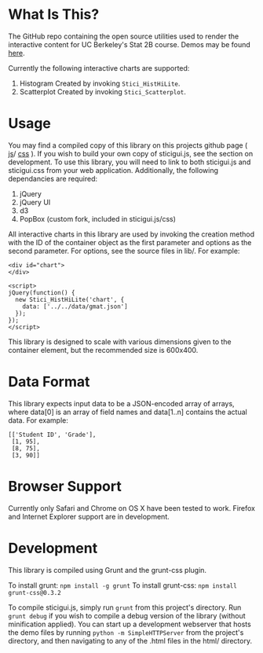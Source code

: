 What Is This?
=============
The GitHub repo containing the open source utilities used to render the
interactive content for UC Berkeley's Stat 2B course. Demos may be found
[here](http://jeady.github.com/stat-2b).

Currently the following interactive charts are supported:

1. Histogram
   Created by invoking `Stici_HistHiLite`.
2. Scatterplot
   Created by invoking `Stici_Scatterplot`.

Usage
=====
You may find a compiled copy of this library on this projects github page (
[js](https://raw.github.com/jeady/stat-2b/gh-pages/sticigui.js)/
[css](https://raw.github.com/jeady/stat-2b/gh-pages/sticigui.css) ). If you wish
to build your own copy of sticigui.js, see the section on development. To use
this library, you will need to link to both sticigui.js and sticigui.css from
your web application. Additionally, the following dependancies are required:

1. jQuery
2. jQuery UI
3. d3
4. PopBox (custom fork, included in sticigui.js/css)

All interactive charts in this library are used by invoking the creation method
with the ID of the container object as the first parameter and options as the
second parameter. For options, see the source files in lib/.
For example:

    <div id="chart">
    </div>

    <script>
    jQuery(function() {
      new Stici_HistHiLite('chart', {
        data: ['../../data/gmat.json']
      });
    });
    </script>

This library is designed to scale with various dimensions given to the
container element, but the recommended size is 600x400.

Data Format
===========
This library expects input data to be a JSON-encoded array of arrays, where
data[0] is an array of field names and data[1..n] contains the actual data.
For example:

    [['Student ID', 'Grade'],
     [1, 95],
     [8, 75],
     [3, 90]]

Browser Support
===============
Currently only Safari and Chrome on OS X have been tested to work. Firefox and
Internet Explorer support are in development.

Development
===========
This library is compiled using Grunt and the grunt-css plugin.

To install grunt: `npm install -g grunt`
To install grunt-css: `npm install grunt-css@0.3.2`

To compile sticigui.js, simply run `grunt` from this project's directory. Run
`grunt debug` if you wish to compile a debug version of the library (without
minification applied). You can start up a development webserver that hosts the
demo files by running `python -m SimpleHTTPServer` from the project's
directory, and then navigating to any of the .html files in the html/
directory.
